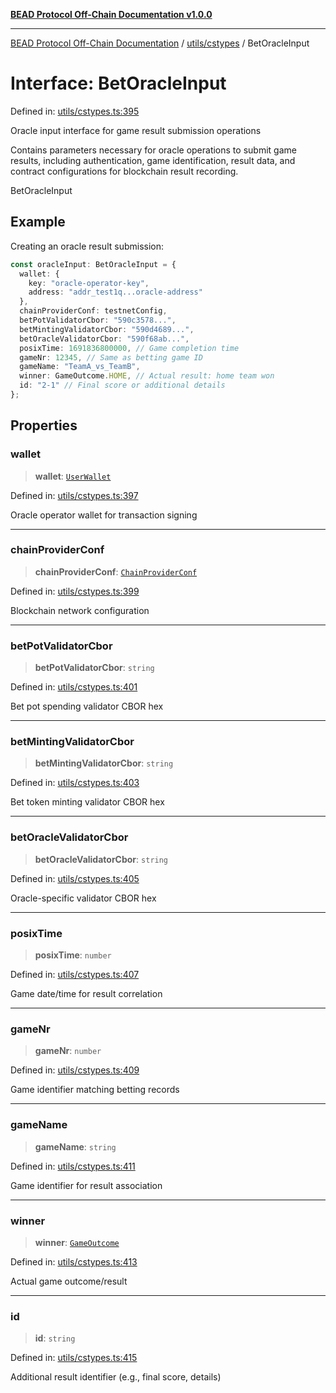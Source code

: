 [**BEAD Protocol Off-Chain Documentation v1.0.0**](../../../README.md)

***

[BEAD Protocol Off-Chain Documentation](../../../modules.md) / [utils/cstypes](../README.md) / BetOracleInput

# Interface: BetOracleInput

Defined in: [utils/cstypes.ts:395](https://github.com/cmorgado/Bead-Cardano/blob/24017eb600ede1b71f111ffff6b54d88eb612b06/Aiken/bead/off-chain/utils/cstypes.ts#L395)

Oracle input interface for game result submission operations

Contains parameters necessary for oracle operations to submit game results,
including authentication, game identification, result data, and contract
configurations for blockchain result recording.

 BetOracleInput

## Example

Creating an oracle result submission:
```typescript
const oracleInput: BetOracleInput = {
  wallet: {
    key: "oracle-operator-key",
    address: "addr_test1q...oracle-address"
  },
  chainProviderConf: testnetConfig,
  betPotValidatorCbor: "590c3578...",
  betMintingValidatorCbor: "590d4689...",
  betOracleValidatorCbor: "590f68ab...",
  posixTime: 1691836800000, // Game completion time
  gameNr: 12345, // Same as betting game ID
  gameName: "TeamA_vs_TeamB",
  winner: GameOutcome.HOME, // Actual result: home team won
  id: "2-1" // Final score or additional details
};
```

## Properties

### wallet

> **wallet**: [`UserWallet`](UserWallet.md)

Defined in: [utils/cstypes.ts:397](https://github.com/cmorgado/Bead-Cardano/blob/24017eb600ede1b71f111ffff6b54d88eb612b06/Aiken/bead/off-chain/utils/cstypes.ts#L397)

Oracle operator wallet for transaction signing

***

### chainProviderConf

> **chainProviderConf**: [`ChainProviderConf`](ChainProviderConf.md)

Defined in: [utils/cstypes.ts:399](https://github.com/cmorgado/Bead-Cardano/blob/24017eb600ede1b71f111ffff6b54d88eb612b06/Aiken/bead/off-chain/utils/cstypes.ts#L399)

Blockchain network configuration

***

### betPotValidatorCbor

> **betPotValidatorCbor**: `string`

Defined in: [utils/cstypes.ts:401](https://github.com/cmorgado/Bead-Cardano/blob/24017eb600ede1b71f111ffff6b54d88eb612b06/Aiken/bead/off-chain/utils/cstypes.ts#L401)

Bet pot spending validator CBOR hex

***

### betMintingValidatorCbor

> **betMintingValidatorCbor**: `string`

Defined in: [utils/cstypes.ts:403](https://github.com/cmorgado/Bead-Cardano/blob/24017eb600ede1b71f111ffff6b54d88eb612b06/Aiken/bead/off-chain/utils/cstypes.ts#L403)

Bet token minting validator CBOR hex

***

### betOracleValidatorCbor

> **betOracleValidatorCbor**: `string`

Defined in: [utils/cstypes.ts:405](https://github.com/cmorgado/Bead-Cardano/blob/24017eb600ede1b71f111ffff6b54d88eb612b06/Aiken/bead/off-chain/utils/cstypes.ts#L405)

Oracle-specific validator CBOR hex

***

### posixTime

> **posixTime**: `number`

Defined in: [utils/cstypes.ts:407](https://github.com/cmorgado/Bead-Cardano/blob/24017eb600ede1b71f111ffff6b54d88eb612b06/Aiken/bead/off-chain/utils/cstypes.ts#L407)

Game date/time for result correlation

***

### gameNr

> **gameNr**: `number`

Defined in: [utils/cstypes.ts:409](https://github.com/cmorgado/Bead-Cardano/blob/24017eb600ede1b71f111ffff6b54d88eb612b06/Aiken/bead/off-chain/utils/cstypes.ts#L409)

Game identifier matching betting records

***

### gameName

> **gameName**: `string`

Defined in: [utils/cstypes.ts:411](https://github.com/cmorgado/Bead-Cardano/blob/24017eb600ede1b71f111ffff6b54d88eb612b06/Aiken/bead/off-chain/utils/cstypes.ts#L411)

Game identifier for result association

***

### winner

> **winner**: [`GameOutcome`](../enumerations/GameOutcome.md)

Defined in: [utils/cstypes.ts:413](https://github.com/cmorgado/Bead-Cardano/blob/24017eb600ede1b71f111ffff6b54d88eb612b06/Aiken/bead/off-chain/utils/cstypes.ts#L413)

Actual game outcome/result

***

### id

> **id**: `string`

Defined in: [utils/cstypes.ts:415](https://github.com/cmorgado/Bead-Cardano/blob/24017eb600ede1b71f111ffff6b54d88eb612b06/Aiken/bead/off-chain/utils/cstypes.ts#L415)

Additional result identifier (e.g., final score, details)

